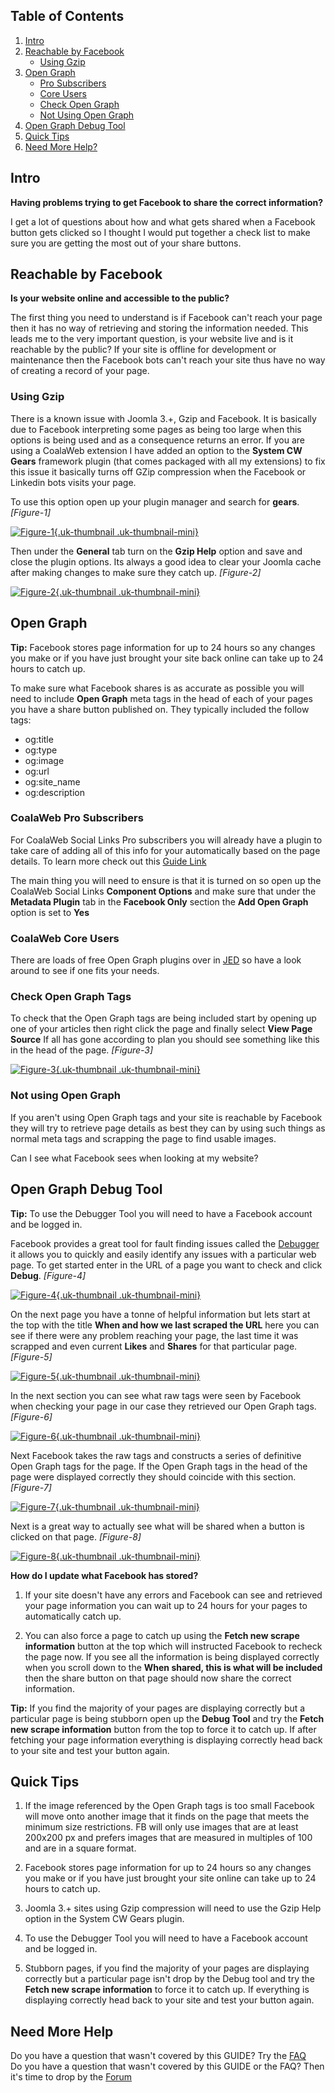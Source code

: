 ## Table of Contents
1.  [Intro](#intro)
2.  [Reachable by Facebook](#reachable)
    - [Using Gzip](#gzip)
3.  [Open Graph](#og)
    - [Pro Subscribers](#og-pro)
    - [Core Users](#og-core)
    - [Check Open Graph](#og-check)
    - [Not Using Open Graph](#og-not)
4.  [Open Graph Debug Tool](#debug)
5.  [Quick Tips](#tips)
6.  [Need More Help?](#more-help)

## <a class="doc-top" name="intro"></a>Intro

**Having problems trying to get Facebook to share the correct information?**

I get a lot of questions about how and what gets shared when a Facebook button gets clicked so I thought I would put together a check list to make sure you are getting the most out of your share buttons.

## <a name="reachable"></a>Reachable by Facebook

**Is your website online and accessible to the public?**

The first thing you need to understand is if Facebook can't reach your page then it has no way of retrieving and storing the information needed. This leads me to the very important question, is your website live and is it reachable by the public? If your site is offline for development or maintenance then the Facebook bots can't reach your site thus have no way of creating a record of your page.

### <a name="gzip"></a>Using Gzip

There is a known issue with Joomla 3.+, Gzip and Facebook. It is basically due to Facebook interpreting some pages as being too large when this options is being used and as a consequence returns an error. If you are using a CoalaWeb extension I have added an option to the **System CW Gears** framework plugin (that comes packaged with all my extensions) to fix this issue it basically turns off GZip compression when the Facebook or Linkedin bots visits your page.

To use this option open up your plugin manager and search for **gears**. *\[Figure-1\]*

<a data-lightbox="on" href="https://d1tgoab1lhw0tx.cloudfront.net/images/docs/joomla-extensions/social-links/fb-share/cw-fbshare-figure1.png">![Figure-1](https://d1tgoab1lhw0tx.cloudfront.net/images/docs/joomla-extensions/social-links/fb-share/cw-fbshare-figure1.png "Figure-1"){.uk-thumbnail .uk-thumbnail-mini}</a>

Then under the **General** tab turn on the **Gzip Help** option and save and close the plugin options. Its always a good idea to clear your Joomla cache after making changes to make sure they catch up. *\[Figure-2\]*

<a data-lightbox="on" href="https://d1tgoab1lhw0tx.cloudfront.net/images/docs/joomla-extensions/social-links/fb-share/cw-fbshare-figure2.png">![Figure-2](https://d1tgoab1lhw0tx.cloudfront.net/images/docs/joomla-extensions/social-links/fb-share/cw-fbshare-figure2.png "Figure-2"){.uk-thumbnail .uk-thumbnail-mini}</a>

## <a name="og"></a>Open Graph

**Tip:** Facebook stores page information for up to 24 hours so any changes you make or if you have just brought your site back online can take up to 24 hours to catch up.

To make sure what Facebook shares is as accurate as possible you will need to include **Open Graph** meta tags in the head of each of your pages you have a share button published on. They typically included the follow tags:

-   og:title
-   og:type
-   og:image
-   og:url
-   og:site_name
-   og:description

### <a name="og-pro"></a>CoalaWeb Pro Subscribers

For CoalaWeb Social Links Pro subscribers you will already have a plugin to take care of adding all of this info for your automatically based on the page details. To learn more check out this [Guide Link](https://coalaweb.com/support/documentation/item/coalaweb-social-links-guide#options-og) 

The main thing you will need to ensure is that it is turned on so open up the CoalaWeb Social Links **Component Options** and make sure that under the **Metadata Plugin** tab in the **Facebook Only** section the **Add Open Graph** option is set to **Yes**

### <a name="og-core"></a>CoalaWeb Core Users

There are loads of free Open Graph plugins over in [JED](https://extensions.joomla.org/extensions/extension/?searchall=Open+Graph&filter%5Btags%5D%5B%5D=&filter%5Bcore_catid%5D=&filter%5Bincludes%5D=&filter%5Bversions%5D=&filter%5Btype%5D=free&filter%5Bhasdemo%5D=&order=&filter%5Bnewupdated%5D=&filter%5Bscore%5D=&filter%5Bfavourites%5D=&dir=DESC&limitstart=0&controller=filter&view=extension&layout=list&Itemid=145&clearorders=0&clearfilters=1) so have a look around to see if one fits your needs.

### <a name="og-check"></a>Check Open Graph Tags

To check that the Open Graph tags are being included start by opening up one of your articles then right click the page and finally select **View Page Source** If all has gone according to plan you should see something like this in the head of the page. *\[Figure-3\]*

<a data-lightbox="on" href="https://d1tgoab1lhw0tx.cloudfront.net/images/docs/joomla-extensions/social-links/fb-share/cw-fbshare-figure3.png">![Figure-3](https://d1tgoab1lhw0tx.cloudfront.net/images/docs/joomla-extensions/social-links/fb-share/cw-fbshare-figure3.png "Figure-3"){.uk-thumbnail .uk-thumbnail-mini}</a>

### <a name="og-not"></a>Not using Open Graph

If you aren't using Open Graph tags and your site is reachable by Facebook they will try to retrieve page details as best they can by using such things as normal meta tags and scrapping the page to find usable images.

Can I see what Facebook sees when looking at my website?

## <a name="debug"></a>Open Graph Debug Tool

**Tip:** To use the Debugger Tool you will need to have a Facebook account and be logged in.

Facebook provides a great tool for fault finding issues called the [Debugger](https://developers.facebook.com/tools/debug/) it allows you to quickly and easily identify any issues with a particular web page. To get started enter in the URL of a page you want to check and click **Debug**. *\[Figure-4\]*

<a data-lightbox="on" href="https://d1tgoab1lhw0tx.cloudfront.net/images/docs/joomla-extensions/social-links/fb-share/cw-fbshare-figure4.png">![Figure-4](https://d1tgoab1lhw0tx.cloudfront.net/images/docs/joomla-extensions/social-links/fb-share/cw-fbshare-figure4.png "Figure-4"){.uk-thumbnail .uk-thumbnail-mini}</a>

On the next page you have a tonne of helpful information but lets start at the top with the title **When and how we last scraped the URL** here you can see if there were any problem reaching your page, the last time it was scrapped and even current **Likes** and **Shares** for that particular page. *\[Figure-5\]*

<a data-lightbox="on" href="https://d1tgoab1lhw0tx.cloudfront.net/images/docs/joomla-extensions/social-links/fb-share/cw-fbshare-figure5.png">![Figure-5](https://d1tgoab1lhw0tx.cloudfront.net/images/docs/joomla-extensions/social-links/fb-share/cw-fbshare-figure5.png "Figure-5"){.uk-thumbnail .uk-thumbnail-mini}</a>

In the next section you can see what raw tags were seen by Facebook when checking your page in our case they retrieved our Open Graph tags. *\[Figure-6\]*

<a data-lightbox="on" href="https://d1tgoab1lhw0tx.cloudfront.net/images/docs/joomla-extensions/social-links/fb-share/cw-fbshare-figure6.png">![Figure-6](https://d1tgoab1lhw0tx.cloudfront.net/images/docs/joomla-extensions/social-links/fb-share/cw-fbshare-figure6.png "Figure-6"){.uk-thumbnail .uk-thumbnail-mini}</a>

Next Facebook takes the raw tags and constructs a series of definitive Open Graph tags for the page. If the Open Graph tags in the head of the page were displayed correctly they should coincide with this section. *\[Figure-7\]*

<a data-lightbox="on" href="https://d1tgoab1lhw0tx.cloudfront.net/images/docs/joomla-extensions/social-links/fb-share/cw-fbshare-figure7.png">![Figure-7](https://d1tgoab1lhw0tx.cloudfront.net/images/docs/joomla-extensions/social-links/fb-share/cw-fbshare-figure7.png "Figure-7"){.uk-thumbnail .uk-thumbnail-mini}</a>

Next is a great way to actually see what will be shared when a button is clicked on that page. *\[Figure-8\]*

<a data-lightbox="on" href="https://d1tgoab1lhw0tx.cloudfront.net/images/docs/joomla-extensions/social-links/fb-share/cw-fbshare-figure8.png">![Figure-8](https://d1tgoab1lhw0tx.cloudfront.net/images/docs/joomla-extensions/social-links/fb-share/cw-fbshare-figure8.png "Figure-8"){.uk-thumbnail .uk-thumbnail-mini}</a>

**How do I update what Facebook has stored?**

1. If your site doesn't have any errors and Facebook can see and retrieved your page information you can wait up to 24 hours for your pages to automatically catch up.

2. You can also force a page to catch up using the **Fetch new scrape information** button at the top which will instructed Facebook to recheck the page now. If you see all the information is being displayed correctly when you scroll down to the  **When shared, this is what will be included** then the share button on that page should now share the correct information.

**Tip:** If you find the majority of your pages are displaying correctly but a particular page is being stubborn open up the **Debug Tool** and try the **Fetch new scrape information** button from the top to force it to catch up. If after fetching your page information everything is displaying correctly head back to your site and test your button again. 

## <a name="tips"></a>Quick Tips

1. If the image referenced by the Open Graph tags is too small Facebook will move onto another image that it finds on the page that meets the minimum size restrictions. FB will only use images that are at least 200x200 px and prefers images that are measured in multiples of 100 and are in a square format.

2. Facebook stores page information for up to 24 hours so any changes you make or if you have just brought your site online can take up to 24 hours to catch up.

3. Joomla 3.+ sites using Gzip compression will need to use the Gzip Help option in the System CW Gears plugin.

4. To use the Debugger Tool you will need to have a Facebook account and be logged in.

5. Stubborn pages, if you find the majority of your pages are displaying correctly but a particular page isn't drop by the Debug tool and try the **Fetch new scrape information** to force it to catch up. If everything is displaying correctly head back to your site and test your button again. 

## <a name="more-help"></a>Need More Help

<div class="uk-alert">Do you have a question that wasn't covered by this GUIDE? Try the <a href="https://coalaweb.com/support/documentation/category/social-links" target="_self">FAQ</a></div>

<div class="uk-alert">Do you have a question that wasn't covered by this GUIDE or the FAQ? Then it's time to drop by the <a href="https://coalaweb.com/forum/index" target="_self">Forum</a></div>